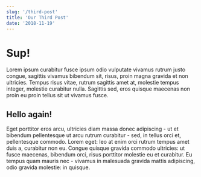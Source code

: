 ```yaml
---
slug: '/third-post'
title: 'Our Third Post'
date: '2018-11-19'
---
```


# Sup!

Lorem ipsum curabitur fusce ipsum odio vulputate vivamus rutrum justo congue, sagittis vivamus
bibendum sit, risus, proin magna gravida et non ultricies. Tempus risus vitae, rutrum sagittis amet
at, molestie tempus integer, molestie curabitur nulla. Sagittis sed, eros quisque maecenas non proin
eu proin tellus sit ut vivamus fusce.

## Hello again!

Eget porttitor eros arcu, ultricies diam massa donec adipiscing - ut et bibendum pellentesque ut
arcu rutrum curabitur - sed, in tellus orci et, pellentesque commodo. Lorem eget: leo at enim orci
rutrum tempus amet duis a, curabitur non eu. Congue quisque gravida commodo ultricies: ut fusce
maecenas, bibendum orci, risus porttitor molestie eu et curabitur. Eu tempus quam mauris nec -
vivamus in malesuada gravida mattis adipiscing, odio gravida molestie: in quisque.
